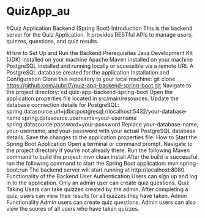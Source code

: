 # QuizApp_au

#Quiz Application Backend (Spring Boot)
Introduction
This is the backend server for the Quiz Application. It provides RESTful APIs to manage users, quizzes, questions, and quiz results.

#How to Set Up and Run the Backend
Prerequisites
Java Development Kit (JDK) installed on your machine
Apache Maven installed on your machine
PostgreSQL installed and running locally or accessible via a remote URL
A PostgreSQL database created for the application
Installation and Configuration
Clone this repository to your local machine:
git clone https://github.com/Jubril7/quiz-app-backend-spring-boot.git
Navigate to the project directory:
cd quiz-app-backend-spring-boot
Open the application.properties file located in src/main/resources.
Update the database connection details for PostgreSQL:
spring.datasource.url=jdbc:postgresql://localhost:5432/your-database-name
spring.datasource.username=your-username
spring.datasource.password=your-password
Replace your-database-name, your-username, and your-password with your actual PostgreSQL database details.
Save the changes to the application.properties file.
How to Start the Spring Boot Application
Open a terminal or command prompt.
Navigate to the project directory if you're not already there.
Run the following Maven command to build the project:
mvn clean install
After the build is successful, run the following command to start the Spring Boot application:
mvn spring-boot:run
The backend server will start running at http://localhost:8080.
Functionality of the Backend
User Authentication
Users can sign up and log in to the application.
Only an admin user can create quiz questions.
Quiz Taking
Users can take quizzes created by the admin.
After completing a quiz, users can view their results for all quizzes they have taken.
Admin Functionality
Admin users can create quiz questions.
Admin users can also view the scores of all users who have taken quizzes.